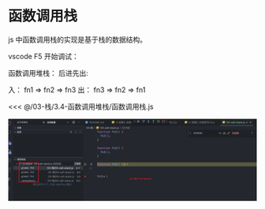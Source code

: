 # 函数调用栈

js 中函数调用栈的实现是基于栈的数据结构。

vscode F5 开始调试：

函数调用堆栈： 后进先出:

入： fn1 => fn2 => fn3 
出： fn3 => fn2 => fn1


<<< @/03-栈/3.4-函数调用堆栈/函数调用栈.js

![函数调用栈](../../assets/函数调用栈.png)
